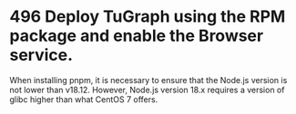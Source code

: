 # 496 Deploy TuGraph using the RPM package and enable the Browser service.
When installing pnpm, it is necessary to ensure that the Node.js version is not lower than v18.12. However, Node.js version 18.x requires a version of glibc higher than what CentOS 7 offers.
